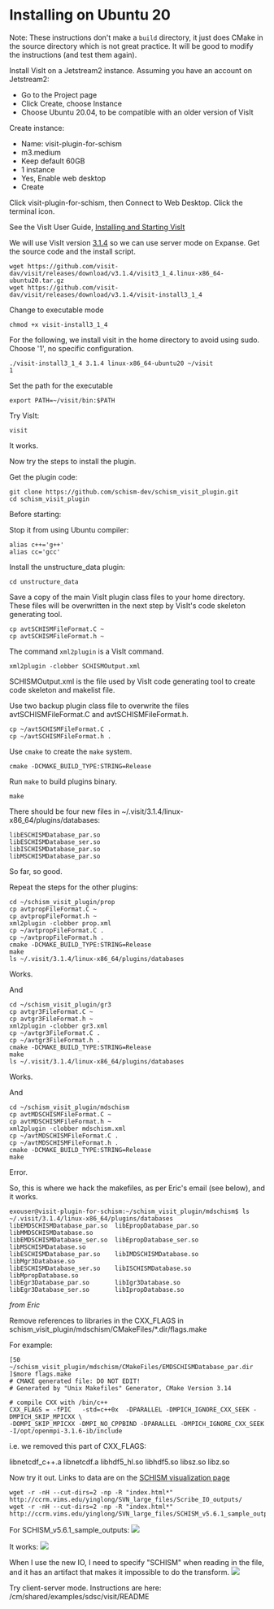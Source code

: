 # Installing on Ubuntu 20
Note: These instructions don't make a `build` directory, it just does CMake in the source directory which is not great practice.  It will be good to modify the instructions (and test them again).

Install VisIt on a Jetstream2 instance.  Assuming you have an account on Jetstream2:
- Go to the Project page
- Click Create, choose Instance
- Choose Ubuntu 20.04, to be compatible with an older version of VisIt

Create instance:
- Name: visit-plugin-for-schism
- m3.medium
- Keep default 60GB
- 1 instance
- Yes, Enable web desktop
- Create

Click visit-plugin-for-schism, then Connect to Web Desktop.  Click the terminal icon. 

See the VisIt User Guide, [Installing and Starting VisIt](https://visit-sphinx-github-user-manual.readthedocs.io/en/develop/getting_started/Installing_VisIt.html)

We will use VisIt version [3.1.4](https://visit-dav.github.io/visit-website/releases-as-tables/#series-31) so we can use server mode on Expanse.  Get the source code and the install script.
```
wget https://github.com/visit-dav/visit/releases/download/v3.1.4/visit3_1_4.linux-x86_64-ubuntu20.tar.gz
wget https://github.com/visit-dav/visit/releases/download/v3.1.4/visit-install3_1_4
```
Change to executable mode
```
chmod +x visit-install3_1_4
```
For the following, we install visit in the home directory to avoid using sudo.  Choose '1', no specific configuration.
```
./visit-install3_1_4 3.1.4 linux-x86_64-ubuntu20 ~/visit
1
```
Set the path for the executable
```
export PATH=~/visit/bin:$PATH
```

Try VisIt:
```
visit
```
It works.

Now try the steps to install the plugin.

Get the plugin code:
```
git clone https://github.com/schism-dev/schism_visit_plugin.git
cd schism_visit_plugin
```

Before starting:

Stop it from using Ubuntu compiler:
```
alias c++='g++'
alias cc='gcc'
```

Install the unstructure_data plugin:
```
cd unstructure_data
```
Save a copy of the main VisIt plugin class files to your home directory. These files will be overwritten in the next step by VisIt's code skeleton generating tool.
```
cp avtSCHISMFileFormat.C ~
cp avtSCHISMFileFormat.h ~
```
The command `xml2plugin` is a VisIt command.
```
xml2plugin -clobber SCHISMOutput.xml
```
SCHISMOutput.xml is the file used by VisIt code generating tool to create code skeleton and makelist file.

Use two backup plugin class file to overwrite the files avtSCHISMFileFormat.C and avtSCHISMFileFormat.h.
```
cp ~/avtSCHISMFileFormat.C .
cp ~/avtSCHISMFileFormat.h .
```

Use `cmake` to create the `make` system.
```
cmake -DCMAKE_BUILD_TYPE:STRING=Release
```

Run `make` to build plugins binary. 
```
make
```

There should be four new files in ~/.visit/3.1.4/linux-x86_64/plugins/databases:
```
libESCHISMDatabase_par.so
libESCHISMDatabase_ser.so
libISCHISMDatabase_par.so
libMSCHISMDatabase_par.so
```
So far, so good.

Repeat the steps for the other plugins:
```
cd ~/schism_visit_plugin/prop
cp avtpropFileFormat.C ~
cp avtpropFileFormat.h ~
xml2plugin -clobber prop.xml
cp ~/avtpropFileFormat.C .
cp ~/avtpropFileFormat.h .
cmake -DCMAKE_BUILD_TYPE:STRING=Release
make
ls ~/.visit/3.1.4/linux-x86_64/plugins/databases
```
Works.

And
```
cd ~/schism_visit_plugin/gr3
cp avtgr3FileFormat.C ~
cp avtgr3FileFormat.h ~
xml2plugin -clobber gr3.xml
cp ~/avtgr3FileFormat.C .
cp ~/avtgr3FileFormat.h .
cmake -DCMAKE_BUILD_TYPE:STRING=Release
make
ls ~/.visit/3.1.4/linux-x86_64/plugins/databases
```
Works.

And
```
cd ~/schism_visit_plugin/mdschism
cp avtMDSCHISMFileFormat.C ~
cp avtMDSCHISMFileFormat.h ~
xml2plugin -clobber mdschism.xml
cp ~/avtMDSCHISMFileFormat.C .
cp ~/avtMDSCHISMFileFormat.h .
cmake -DCMAKE_BUILD_TYPE:STRING=Release
make
```
Error.

So, this is where we hack the makefiles, as per Eric's email (see below), and it works.
```
exouser@visit-plugin-for-schism:~/schism_visit_plugin/mdschism$ ls ~/.visit/3.1.4/linux-x86_64/plugins/databases
libEMDSCHISMDatabase_par.so  libEpropDatabase_par.so  libMMDSCHISMDatabase.so
libEMDSCHISMDatabase_ser.so  libEpropDatabase_ser.so  libMSCHISMDatabase.so
libESCHISMDatabase_par.so    libIMDSCHISMDatabase.so  libMgr3Database.so
libESCHISMDatabase_ser.so    libISCHISMDatabase.so    libMpropDatabase.so
libEgr3Database_par.so	     libIgr3Database.so
libEgr3Database_ser.so	     libIpropDatabase.so
```

*from Eric*

Remove references to libraries in the CXX_FLAGS in schism_visit_plugin/mdschism/CMakeFiles/*.dir/flags.make

For example:
```
[50 ~/schism_visit_plugin/mdschism/CMakeFiles/EMDSCHISMDatabase_par.dir ]$more flags.make
# CMAKE generated file: DO NOT EDIT!
# Generated by "Unix Makefiles" Generator, CMake Version 3.14

# compile CXX with /bin/c++
CXX_FLAGS = -fPIC   -std=c++0x  -DPARALLEL -DMPICH_IGNORE_CXX_SEEK -DMPICH_SKIP_MPICXX \ 
-DOMPI_SKIP_MPICXX -DMPI_NO_CPPBIND -DPARALLEL -DMPICH_IGNORE_CXX_SEEK -I/opt/openmpi-3.1.6-ib/include
```
i.e. we removed this part of CXX_FLAGS:

libnetcdf_c++.a libnetcdf.a libhdf5_hl.so libhdf5.so libsz.so libz.so


Now try it out.  Links to data are on the [SCHISM visualization page](https://schism-dev.github.io/schism/master/getting-started/visualization.html)

```
wget -r -nH --cut-dirs=2 -np -R "index.html*" http://ccrm.vims.edu/yinglong/SVN_large_files/Scribe_IO_outputs/
wget -r -nH --cut-dirs=2 -np -R "index.html*" http://ccrm.vims.edu/yinglong/SVN_large_files/SCHISM_v5.6.1_sample_outputs/
```

For SCHISM_v5.6.1_sample_outputs:
![](READ_OLDIO.png)

It works:
![](OLD_IO.png)


When I use the new IO, I need to specify "SCHISM" when reading in the file, and it has an artifact that makes it impossible to do the transform.
![](artifact.png)

Try client-server mode.  Instructions are here: /cm/shared/examples/sdsc/visit/README


